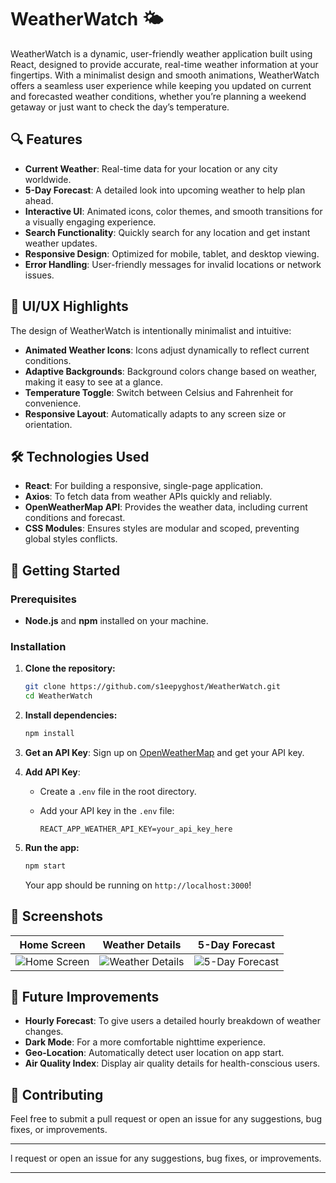 # WeatherWatch 🌤️

WeatherWatch is a dynamic, user-friendly weather application built using React, designed to provide accurate, real-time weather information at your fingertips. With a minimalist design and smooth animations, WeatherWatch offers a seamless user experience while keeping you updated on current and forecasted weather conditions, whether you’re planning a weekend getaway or just want to check the day’s temperature.

## 🔍 Features

- **Current Weather**: Real-time data for your location or any city worldwide.
- **5-Day Forecast**: A detailed look into upcoming weather to help plan ahead.
- **Interactive UI**: Animated icons, color themes, and smooth transitions for a visually engaging experience.
- **Search Functionality**: Quickly search for any location and get instant weather updates.
- **Responsive Design**: Optimized for mobile, tablet, and desktop viewing.
- **Error Handling**: User-friendly messages for invalid locations or network issues.

## 🎨 UI/UX Highlights

The design of WeatherWatch is intentionally minimalist and intuitive:
- **Animated Weather Icons**: Icons adjust dynamically to reflect current conditions.
- **Adaptive Backgrounds**: Background colors change based on weather, making it easy to see at a glance.
- **Temperature Toggle**: Switch between Celsius and Fahrenheit for convenience.
- **Responsive Layout**: Automatically adapts to any screen size or orientation.

## 🛠️ Technologies Used

- **React**: For building a responsive, single-page application.
- **Axios**: To fetch data from weather APIs quickly and reliably.
- **OpenWeatherMap API**: Provides the weather data, including current conditions and forecast.
- **CSS Modules**: Ensures styles are modular and scoped, preventing global styles conflicts.

## 🚀 Getting Started

### Prerequisites

- **Node.js** and **npm** installed on your machine.

### Installation

1. **Clone the repository:**

   ```bash
   git clone https://github.com/s1eepyghost/WeatherWatch.git
   cd WeatherWatch
   ```

2. **Install dependencies:**

   ```bash
   npm install
   ```

3. **Get an API Key**: Sign up on [OpenWeatherMap](https://openweathermap.org/) and get your API key.

4. **Add API Key**:
   - Create a `.env` file in the root directory.
   - Add your API key in the `.env` file:

     ```plaintext
     REACT_APP_WEATHER_API_KEY=your_api_key_here
     ```

5. **Run the app:**

   ```bash
   npm start
   ```

   Your app should be running on `http://localhost:3000`!

## 📸 Screenshots

| Home Screen         | Weather Details       | 5-Day Forecast       |
|---------------------|-----------------------|-----------------------|
| ![Home Screen](./screenshots/home.png) | ![Weather Details](./screenshots/details.png) | ![5-Day Forecast](./screenshots/forecast.png) |

## 📝 Future Improvements

- **Hourly Forecast**: To give users a detailed hourly breakdown of weather changes.
- **Dark Mode**: For a more comfortable nighttime experience.
- **Geo-Location**: Automatically detect user location on app start.
- **Air Quality Index**: Display air quality details for health-conscious users.

## 🤝 Contributing

Feel free to submit a pull request or open an issue for any suggestions, bug fixes, or improvements.

---

l request or open an issue for any suggestions, bug fixes, or improvements.

---


